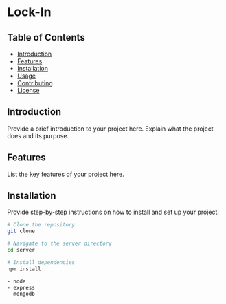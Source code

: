 # Lock-In

## Table of Contents
- [Introduction](#introduction)
- [Features](#features)
- [Installation](#installation)
- [Usage](#usage)
- [Contributing](#contributing)
- [License](#license)

## Introduction
Provide a brief introduction to your project here. Explain what the project does and its purpose.

## Features
List the key features of your project here.

## Installation
Provide step-by-step instructions on how to install and set up your project.

```sh
# Clone the repository
git clone

# Navigate to the server directory
cd server

# Install dependencies
npm install

- node
- express
- mongodb